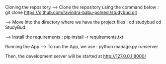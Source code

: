 Cloning the repository
--> Clone the repository using the command below :
git clone https://github.com/ravindra-babu-polnedi/studybud.git

--> Move into the directory where we have the project files :
cd studybud
cd StudyBud

--> Install the requirements :
pip install -r requirements.txt

Running the App
--> To run the App, we use :
python manage.py runserver

Then, the development server will be started at http://127.0.0.1:8000/
